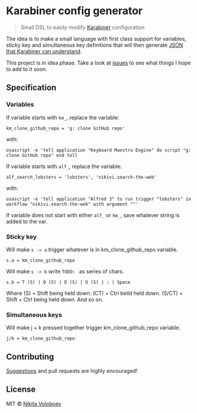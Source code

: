 # Karabiner config generator
> Small DSL to easily modify [Karabiner](https://github.com/tekezo/Karabiner-Elements) configuration

The idea is to make a small language with first class support for variables, sticky key and simultaneous key definitions that will then generate [JSON that Karabiner can understand](https://pqrs.org/osx/karabiner/json.html).

This project is in idea phase. Take a look at [issues](../../issues/) to see what things I hope to add to it soon.

## Specification
### Variables
If variable starts with `km_`, replace the variable:

`km_clone_github_repo = 'g: clone GitHub repo'`

with:

`osascript -e 'tell application "Keyboard Maestro Engine" do script "g: clone GitHub repo" end tell`

If variable starts with `alf_`, replace the variable:

`alf_search_lobsters = 'lobsters', 'nikivi.search-the-web'`

with:

`osascript -e 'tell application "Alfred 3" to run trigger "lobsters" in workflow "nikivi.search-the-web" with argument ""'`

If variable does not start with either `alf_` or `km_`, save whatever string is added to the var.

### Sticky key
Will make `s -> a` trigger whatever is in km_clone_github_repo variable.

`s.a = km_clone_github_repo`

Will make `s -> b` write `TODO: ` as series of chars.

`s.b = T (S) | O (S) | D (S) | O (S) | : | Space`

Where (S) = Shift being held down. (CT) = Ctrl beild held down. (S/CT) = Shift + Ctrl being held down. And so on.

### Simultaneous keys
Will make j + k pressed together trigger km_clone_github_repo variable.

`j/k = km_clone_github_repo`

## Contributing
[Suggestions](../../issues/) and pull requests are highly encouraged!

## License
MIT © [Nikita Voloboev](https://nikitavoloboev.xyz)